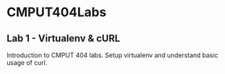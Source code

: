 # CMPUT404Labs
## Lab 1 - Virtualenv & cURL
Introduction to CMPUT 404 labs. Setup virtualenv and understand basic usage of curl.
